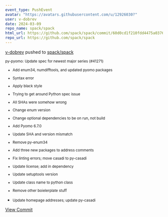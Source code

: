 ```yaml
---
event_type: PushEvent
avatar: "https://avatars.githubusercontent.com/u/12926030?"
user: v-dobrev
date: 2024-03-09
repo_name: spack/spack
html_url: https://github.com/spack/spack/commit/60d0cd1f210fdd4475a03760e8516accb1d2b07d
repo_url: https://github.com/spack/spack
---
```


<a href='https://github.com/v-dobrev' target='_blank'>v-dobrev</a> pushed to <a href='https://github.com/spack/spack' target='_blank'>spack/spack</a>

<small>py-pyomo: Update spec for newest major series (#41271)

* Add enum34, numdifftools, and updated pyomo packages

* Syntax error

* Apply black style

* Trying to get around Python spec issue

* All SHAs were somehow wrong

* Change enum version

* Change optional dependencies to be on run, not build

* Add Pyomo 6.7.0

* Update SHA and version mismatch

* Remove py-enum34

* Add three new packages to address comments

* Fix linting errors; move casadi to py-casadi

* Update license; add in dependency

* Update setuptools version

* Update class name to python class

* Remove other boielerplate stuff

* Update homepage addresses; update py-casadi</small>

<a href='https://github.com/spack/spack/commit/60d0cd1f210fdd4475a03760e8516accb1d2b07d' target='_blank'>View Commit</a>